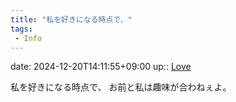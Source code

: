 ```yaml
---
title: "私を好きになる時点で、"
tags:
 - Info
---
```


date: 2024-12-20T14:11:55+09:00
up:: [Love](Bar/Novel/Topics/Love.md)

私を好きになる時点で、
お前と私は趣味が合わねぇよ。